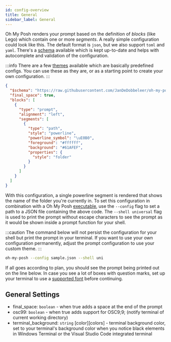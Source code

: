 ```yaml
---
id: config-overview
title: General
sidebar_label: General
---
```


Oh My Posh renders your prompt based on the definition of _blocks_ (like Lego) which contain one or more _segments_.
A really simple configuration could look like this. The default format is `json`, but we also support `toml` and `yaml`.
There's a [schema][schema] available which is kept up-to-date and helps with autocomplete and validation of the configuration.

:::info
There are a few [themes][themes] available which are basically predefined configs. You can use these as they are, or as a
starting point to create your own configuration.
:::

```json
{
  "$schema": "https://raw.githubusercontent.com/JanDeDobbeleer/oh-my-posh/main/themes/schema.json",
  "final_space": true,
  "blocks": [
    {
      "type": "prompt",
      "alignment": "left",
      "segments": [
        {
          "type": "path",
          "style": "powerline",
          "powerline_symbol": "\uE0B0",
          "foreground": "#ffffff",
          "background": "#61AFEF",
          "properties": {
            "style": "folder"
          }
        }
      ]
    }
  ]
}
```

With this configuration, a single powerline segment is rendered that shows the name of the folder you're currently in.
To set this configuration in combination with a Oh My Posh [executable][releases], use the `--config` flag to
set a path to a JSON file containing the above code. The `--shell universal` flag is used to print the prompt without
escape characters to see the prompt as it would be shown inside a prompt function for your shell.

:::caution
The command below will not persist the configuration for your shell but print the prompt in your terminal.
If you want to use your own configuration permanently, adjust the prompt configuration to use your custom
theme.
:::

```bash
oh-my-posh --config sample.json --shell uni
```

If all goes according to plan, you should see the prompt being printed out on the line below. In case you see a lot of
boxes with question marks, set up your terminal to use a [supported font][font] before continuing.

## General Settings

- final_space: `boolean` - when true adds a space at the end of the prompt
- osc99: `boolean` - when true adds support for OSC9;9; (notify terminal of current working directory)
- terminal_background: `string` [color][colors] - terminal background color, set to your terminal's background color when
you notice black elements in Windows Terminal or the Visual Studio Code integrated terminal

[releases]: https://github.com/JanDeDobbeleer/oh-my-posh/releases/latest
[font]: /docs/config-fonts
[schema]: https://github.com/JanDeDobbeleer/oh-my-posh/blob/main/themes/schema.json
[themes]: https://github.com/JanDeDobbeleer/oh-my-posh/tree/main/themes
